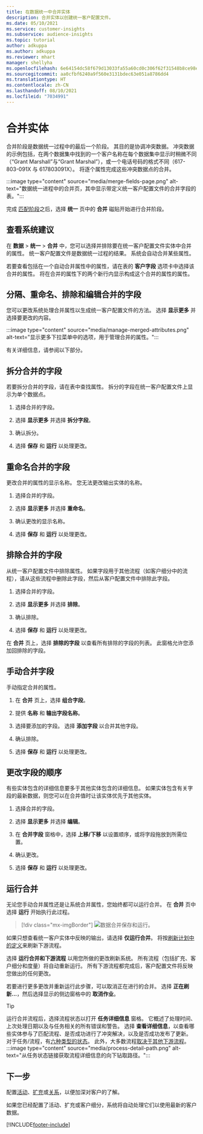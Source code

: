 ```yaml
---
title: 在数据统一中合并实体
description: 合并实体以创建统一客户配置文件。
ms.date: 05/10/2021
ms.service: customer-insights
ms.subservice: audience-insights
ms.topic: tutorial
author: adkuppa
ms.author: adkuppa
ms.reviewer: mhart
manager: shellyha
ms.openlocfilehash: 6e64154dc58f679d13033fa55a60cd0c306f62f31548b8ce98ea1ed5f423b3e9
ms.sourcegitcommit: aa0cfbf6240a9f560e3131bdec63e051a8786dd4
ms.translationtype: HT
ms.contentlocale: zh-CN
ms.lasthandoff: 08/10/2021
ms.locfileid: "7034991"
---
```

# <a name="merge-entities"></a>合并实体

合并阶段是数据统一过程中的最后一个阶段。 其目的是协调冲突数据。 冲突数据的示例包括，在两个数据集中找到的一个客户名称在每个数据集中显示时稍微不同（“Grant Marshall”与“Grant Marshal”），或一个电话号码的格式不同（617-803-091X 与 617803091X）。 将逐个属性完成这些冲突数据点的合并。

:::image type="content" source="media/merge-fields-page.png" alt-text="数据统一进程中的合并页，其中显示带定义统一客户配置文件的合并字段的表。":::

完成 [匹配阶段](match-entities.md)之后，选择 **统一** 页中的 **合并** 磁贴开始进行合并阶段。

## <a name="review-system-recommendations"></a>查看系统建议

在 **数据** > **统一** > **合并** 中，您可以选择并排除要在统一客户配置文件实体中合并的属性。 统一客户配置文件是数据统一过程的结果。 系统会自动合并某些属性。

若要查看包括在一个自动合并属性中的属性，请在表的 **客户字段** 选项卡中选择该合并的属性。 将在合并的属性下的两个新行内显示构成这个合并的属性的属性。

## <a name="separate-rename-exclude-and-edit-merged-fields"></a>分隔、重命名、排除和编辑合并的字段

您可以更改系统处理合并属性以生成统一客户配置文件的方法。 选择 **显示更多** 并选择要更改的内容。

:::image type="content" source="media/manage-merged-attributes.png" alt-text="显示更多下拉菜单中的选项，用于管理合并的属性。":::

有关详细信息，请参阅以下部分。

## <a name="separate-merged-fields"></a>拆分合并的字段

若要拆分合并的字段，请在表中查找属性。 拆分的字段在统一客户配置文件上显示为单个数据点。 

1. 选择合并的字段。
  
1. 选择 **显示更多** 并选择 **拆分字段**。
 
1. 确认拆分。

1. 选择 **保存** 和 **运行** 以处理更改。

## <a name="rename-merged-fields"></a>重命名合并的字段

更改合并的属性的显示名称。 您无法更改输出实体的名称。

1. 选择合并的字段。
  
1. 选择 **显示更多** 并选择 **重命名**。

1. 确认更改的显示名称。 

1. 选择 **保存** 和 **运行** 以处理更改。

## <a name="exclude-merged-fields"></a>排除合并的字段

从统一客户配置文件中排除属性。 如果字段用于其他流程（如客户细分中的流程），请从这些流程中删除此字段，然后从客户配置文件中排除此字段。 

1. 选择合并的字段。
  
1. 选择 **显示更多** 并选择 **排除**。

1. 确认排除。

1. 选择 **保存** 和 **运行** 以处理更改。 

在 **合并** 页上，选择 **排除的字段** 以查看所有排除的字段的列表。 此窗格允许您添加回排除的字段。

## <a name="manually-combine-fields"></a>手动合并字段

手动指定合并的属性。 

1. 在 **合并** 页上，选择 **组合字段**。

1. 提供 **名称** 和 **输出字段名称**。

1. 选择要添加的字段。 选择 **添加字段** 以合并其他字段。

1. 确认排除。

1. 选择 **保存** 和 **运行** 以处理更改。 

## <a name="change-the-order-of-fields"></a>更改字段的顺序

有些实体包含的详细信息要多于其他实体包含的详细信息。 如果实体包含有关字段的最新数据，则您可以在合并值时让该实体优先于其他实体。

1. 选择合并的字段。
  
1. 选择 **显示更多** 并选择 **编辑**。

1. 在 **合并字段** 窗格中，选择 **上移/下移** 以设置顺序，或将字段拖放到所需位置。

1. 确认更改。

1. 选择 **保存** 和 **运行** 以处理更改。

## <a name="run-your-merge"></a>运行合并

无论您手动合并属性还是让系统合并属性，您始终都可以运行合并。 在 **合并** 页中选择 **运行** 开始执行此过程。

> [!div class="mx-imgBorder"]
> ![数据合并保存和运行。](media/configure-data-merge-save-run.png "数据合并保存和运行")

如果只想查看统一客户实体中反映的输出，请选择 **仅运行合并**。 将按[刷新计划中的定义](system.md#schedule-tab)来刷新下游流程。

选择 **运行合并和下游流程** 以用您所做的更改刷新系统。 所有流程（包括扩充、客户细分和度量）将自动重新运行。 所有下游流程都完成后，客户配置文件将反映您做出的任何更改。

若要进行更多更改并重新运行此步骤，可以取消正在进行的合并。 选择 **正在刷新...**，然后选择显示的侧边窗格中的 **取消作业**。

> [!TIP]
> 运行合并流程后，选择流程状态以打开 **任务详细信息** 窗格。 它概述了处理时间、上次处理日期以及与任务相关的所有错误和警告。 选择 **查看详细信息**，以查看哪些实体参与了匹配流程、是否成功进行了冲突解决，以及是否成功发布了更新。  
> 对于任务/流程，有[六种类型的状态](system.md#status-types)。 此外，大多数流程[取决于其他下游流程](system.md#refresh-policies)。  
> :::image type="content" source="media/process-detail-path.png" alt-text="从任务状态链接获取流程详细信息的向下钻取路径。":::

## <a name="next-step"></a>下一步

配置[活动](activities.md)、[扩充](enrichment-hub.md)或[关系](relationships.md)，以便加深对客户的了解。

如果您已经配置了活动、扩充或客户细分，系统将自动处理它们以使用最新的客户数据。

[!INCLUDE[footer-include](../includes/footer-banner.md)]
